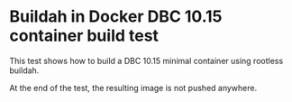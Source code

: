 # Buildah in Docker DBC 10.15 container build test

This test shows how to build a DBC 10.15 minimal container using rootless buildah.

At the end of the test, the resulting image is not pushed anywhere.
